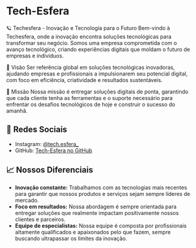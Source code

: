 # Tech-Esfera
🪐 Techesfera - Inovação e Tecnologia para o Futuro
Bem-vindo à Techesfera, onde a inovação encontra soluções tecnológicas para transformar seu negócio. Somos uma empresa comprometida com o avanço tecnológico, criando experiências digitais que moldam o futuro de empresas e indivíduos.

🚀 Visão
Ser referência global em soluções tecnológicas inovadoras, ajudando empresas e profissionais a impulsionarem seu potencial digital, com foco em eficiência, criatividade e resultados sustentáveis.

🎯 Missão
Nossa missão é entregar soluções digitais de ponta, garantindo que cada cliente tenha as ferramentas e o suporte necessário para enfrentar os desafios tecnológicos de hoje e construir o sucesso do amanhã.


## 🔗 Redes Sociais

- Instagram: [@tech.esfera_](https://www.instagram.com/tech.esfera_/)
- GitHub: [Tech-Esfera no GitHub](https://github.com/Tech-Esfera/Tech-Esfera)

## 📈 Nossos Diferenciais

- **Inovação constante:** Trabalhamos com as tecnologias mais recentes para garantir que nossos produtos e serviços sejam sempre líderes de mercado.
- **Foco em resultados:** Nossa abordagem é sempre orientada para entregar soluções que realmente impactam positivamente nossos clientes e parceiros.
- **Equipe de especialistas:** Nossa equipe é composta por profissionais altamente qualificados e apaixonados pelo que fazem, sempre buscando ultrapassar os limites da inovação.
